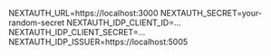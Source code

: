 NEXTAUTH_URL=https://localhost:3000
NEXTAUTH_SECRET=your-random-secret
NEXTAUTH_IDP_CLIENT_ID=...
NEXTAUTH_IDP_CLIENT_SECRET=...
NEXTAUTH_IDP_ISSUER=https://localhost:5005